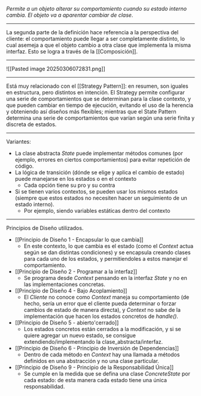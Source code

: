 *Permite a un objeto alterar su comportamiento cuando su estado interno cambia. El objeto va a aparentar cambiar de clase*.
***
La segunda parte de la definición hace referencia a la perspectiva del cliente: el comportamiento puede llegar a ser completamente distinto, lo cual asemeja a que el objeto cambio a otra clase que implementa la misma interfaz. Esto se logra a través de la [[Composición]].
***
![[Pasted image 20250306072831.png]]
***
Está muy relacionado con el [[Strategy Pattern]]: en resumen, son iguales en estructura, pero distintos en intención.
El Strategy permite configurar una serie de comportamientos que se determinan para la clase contexto, y que pueden cambiar en tiempo de ejecución, evitando el uso de la herencia y obteniendo así diseños más flexibles; mientras que el State Pattern determina una serie de comportamientos que varían según una serie finita y discreta de estados.
***
 Variantes:
 - La clase abstracta *State* puede implementar métodos comunes (por ejemplo, errores en ciertos comportamientos) para evitar repetición de código.
 - La lógica de transición (dónde se elige y aplica el cambio de estado) puede manejarse en los estados o en el contexto
	 - Cada opción tiene su pro y su contra
 - Si se tienen varios contextos, se pueden usar los mismos estados (siempre que estos estados no necesiten hacer un seguimiento de un estado interno).
	 - Por ejemplo, siendo variables estáticas dentro del contexto
***
Principios de Diseño utilizados.
- [[Principio de Diseño 1 - Encapsular lo que cambia]]
	- En este contexto, lo que cambia es el estado (como el *Context* actua según se dan distintas condiciones) y se encapsula creando clases para cada uno de los estados, y permitiendoles a estos manejar el comportamiento.
- [[Principio de Diseño 2 - Programar a la interfaz]]
	- Se programa desde *Context* pensando en la interfaz *State* y no en las implementaciones concretas.
- [[Principio de Diseño 4 - Bajo Acoplamiento]]
	- El *Cliente* no conoce como *Context* maneja su comportamiento (de hecho, sería un error que el cliente pueda determinar o forzar cambios de estado de manera directa), y *Context* no sabe de la implementación que hacen los estados concretos de *handle()*.
- [[Principio de Diseño 5 - abierto'cerrado]]
	- Los estados concretos están cerrados a la modificación, y si se quiere agregar un nuevo estado, se consigue extendiendo/implementando la clase_abstracta/interfaz.
- [[Principio de Diseño 6 - Principio de Inversión de Dependencias]]
	- Dentro de cada método en *Context* hay una llamada a métodos definidos en una abstracción y no una clase particular.
- [[Principio de Diseño 9 - Principio de la Responsabilidad Única]]
	- Se cumple en la medida que se defina una clase *ConcreteState* por cada estado: de esta manera cada estado tiene una única responsabilidad.